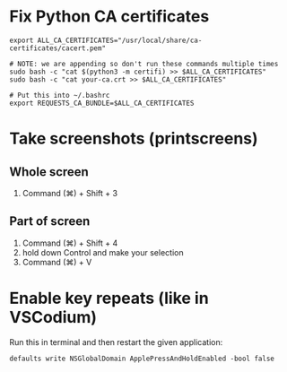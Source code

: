# Fix Python CA certificates

```
export ALL_CA_CERTIFICATES="/usr/local/share/ca-certificates/cacert.pem"

# NOTE: we are appending so don't run these commands multiple times
sudo bash -c "cat $(python3 -m certifi) >> $ALL_CA_CERTIFICATES"
sudo bash -c "cat your-ca.crt >> $ALL_CA_CERTIFICATES"

# Put this into ~/.bashrc
export REQUESTS_CA_BUNDLE=$ALL_CA_CERTIFICATES
```

# Take screenshots (printscreens)

## Whole screen

1. Command (⌘) + Shift + 3

## Part of screen

1. Command (⌘) + Shift + 4
1. hold down Control and make your selection
1. Command (⌘) +  V

# Enable key repeats (like in VSCodium)

Run this in terminal and then restart the given application:

```
defaults write NSGlobalDomain ApplePressAndHoldEnabled -bool false
```
